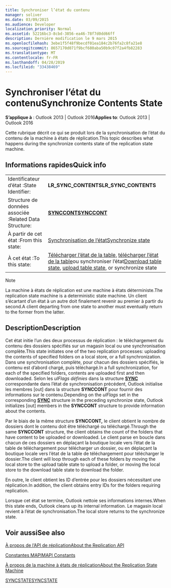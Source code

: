```yaml
---
title: Synchroniser l’état du contenu
manager: soliver
ms.date: 03/09/2015
ms.audience: Developer
localization_priority: Normal
ms.assetid: 52216bc3-8cbd-3856-ea46-78f7d0dd66ff
description: Dernière modification le 9 mars 2015
ms.openlocfilehash: 3ebe1f5f48f9becdf01ea184c2b76fa2c8fa21e8
ms.sourcegitcommit: 8657170d071f9bcf680aba50b9c07f2a4fb82283
ms.translationtype: MT
ms.contentlocale: fr-FR
ms.lasthandoff: 04/28/2019
ms.locfileid: "33438469"
---
```

# <a name="synchronize-contents-state"></a><span data-ttu-id="a16cd-103">Synchroniser l’état du contenu</span><span class="sxs-lookup"><span data-stu-id="a16cd-103">Synchronize Contents State</span></span>

  
  
<span data-ttu-id="a16cd-104">**S’applique à** : Outlook 2013 | Outlook 2016</span><span class="sxs-lookup"><span data-stu-id="a16cd-104">**Applies to**: Outlook 2013 | Outlook 2016</span></span> 
  
 <span data-ttu-id="a16cd-105">Cette rubrique décrit ce qui se produit lors de la synchronisation de l’état du contenu de la machine à états de réplication.</span><span class="sxs-lookup"><span data-stu-id="a16cd-105">This topic describes what happens during the synchronize contents state of the replication state machine.</span></span> 
  
## <a name="quick-info"></a><span data-ttu-id="a16cd-106">Informations rapides</span><span class="sxs-lookup"><span data-stu-id="a16cd-106">Quick info</span></span>

|||
|:-----|:-----|
|<span data-ttu-id="a16cd-107">Identificateur d’état :</span><span class="sxs-lookup"><span data-stu-id="a16cd-107">State Identifier:</span></span>  <br/> |<span data-ttu-id="a16cd-108">**LR_SYNC_CONTENTS**</span><span class="sxs-lookup"><span data-stu-id="a16cd-108">**LR_SYNC_CONTENTS**</span></span> <br/> |
|<span data-ttu-id="a16cd-109">Structure de données associée :</span><span class="sxs-lookup"><span data-stu-id="a16cd-109">Related Data Structure:</span></span>  <br/> |<span data-ttu-id="a16cd-110">**[SYNCCONT](synccont.md)**</span><span class="sxs-lookup"><span data-stu-id="a16cd-110">**[SYNCCONT](synccont.md)**</span></span> <br/> |
|<span data-ttu-id="a16cd-111">À partir de cet état :</span><span class="sxs-lookup"><span data-stu-id="a16cd-111">From this state:</span></span>  <br/> |[<span data-ttu-id="a16cd-112">Synchronisation de l’état</span><span class="sxs-lookup"><span data-stu-id="a16cd-112">Synchronize state</span></span>](synchronize-state.md) <br/> |
|<span data-ttu-id="a16cd-113">À cet état :</span><span class="sxs-lookup"><span data-stu-id="a16cd-113">To this state:</span></span>  <br/> |<span data-ttu-id="a16cd-114">[Télécharger l’état de la table,](download-table-state.md) [télécharger l’état de la table](upload-table-state.md)ou synchroniser l’état</span><span class="sxs-lookup"><span data-stu-id="a16cd-114">[Download table state](download-table-state.md), [upload table state](upload-table-state.md), or synchronize state</span></span>  <br/> |
   
> [!NOTE]
> <span data-ttu-id="a16cd-115">La machine à états de réplication est une machine à états déterministe.</span><span class="sxs-lookup"><span data-stu-id="a16cd-115">The replication state machine is a deterministic state machine.</span></span> <span data-ttu-id="a16cd-116">Un client s’écartant d’un état à un autre doit finalement revenir au premier à partir du second.</span><span class="sxs-lookup"><span data-stu-id="a16cd-116">A client departing from one state to another must eventually return to the former from the latter.</span></span> 
  
## <a name="description"></a><span data-ttu-id="a16cd-117">Description</span><span class="sxs-lookup"><span data-stu-id="a16cd-117">Description</span></span>

<span data-ttu-id="a16cd-118">Cet état initie l’un des deux processus de réplication : le téléchargement du contenu des dossiers spécifiés sur un magasin local ou une synchronisation complète.</span><span class="sxs-lookup"><span data-stu-id="a16cd-118">This state initiates one of the two replication processes: uploading the contents of specified folders on a local store, or a full synchronization.</span></span> <span data-ttu-id="a16cd-119">Dans une synchronisation complète, pour chacun des dossiers spécifiés, le contenu est d’abord chargé, puis téléchargé.</span><span class="sxs-lookup"><span data-stu-id="a16cd-119">In a full synchronization, for each of the specified folders, contents are uploaded first and then downloaded.</span></span> <span data-ttu-id="a16cd-120">Selon les  *ulFlags définies*  dans la structure **[SYNC](sync.md)** correspondante dans l’état de synchronisation précédent, Outlook initialise les membres [out] dans la structure **SYNCCONT** pour fournir des informations sur le contenu.</span><span class="sxs-lookup"><span data-stu-id="a16cd-120">Depending on the  *ulFlags*  set in the corresponding **[SYNC](sync.md)** structure in the preceding synchronize state, Outlook initializes [out] members in the **SYNCCONT** structure to provide information about the contents.</span></span> 
  
<span data-ttu-id="a16cd-121">Par le biais de la même structure **SYNCCONT,** le client obtient le nombre de dossiers dont le contenu doit être téléchargé ou téléchargé.</span><span class="sxs-lookup"><span data-stu-id="a16cd-121">Through the same **SYNCCONT** structure, the client obtains the count of the folders that have content to be uploaded or downloaded.</span></span> <span data-ttu-id="a16cd-122">Le client parse en boucle dans chacun de ces dossiers en déplaçant la boutique locale vers l’état de la table de téléchargement pour télécharger un dossier, ou en déplaçant la boutique locale vers l’état de la table de téléchargement pour télécharger le dossier.</span><span class="sxs-lookup"><span data-stu-id="a16cd-122">The client will loop through each of these folders by moving the local store to the upload table state to upload a folder, or moving the local store to the download table state to download the folder.</span></span> 
  
<span data-ttu-id="a16cd-123">En outre, le client obtient les ID d’entrée pour les dossiers nécessitant une réplication.</span><span class="sxs-lookup"><span data-stu-id="a16cd-123">In addition, the client obtains entry IDs for the folders requiring replication.</span></span>
  
<span data-ttu-id="a16cd-124">Lorsque cet état se termine, Outlook nettoie ses informations internes.</span><span class="sxs-lookup"><span data-stu-id="a16cd-124">When this state ends, Outlook cleans up its internal information.</span></span> <span data-ttu-id="a16cd-125">Le magasin local revient à l’état de synchronisation.</span><span class="sxs-lookup"><span data-stu-id="a16cd-125">The local store returns to the synchronize state.</span></span>
  
## <a name="see-also"></a><span data-ttu-id="a16cd-126">Voir aussi</span><span class="sxs-lookup"><span data-stu-id="a16cd-126">See also</span></span>



[<span data-ttu-id="a16cd-127">À propos de l’API de réplication</span><span class="sxs-lookup"><span data-stu-id="a16cd-127">About the Replication API</span></span>](about-the-replication-api.md)
  
[<span data-ttu-id="a16cd-128">Constantes MAPI</span><span class="sxs-lookup"><span data-stu-id="a16cd-128">MAPI Constants</span></span>](mapi-constants.md)
  
[<span data-ttu-id="a16cd-129">À propos de la machine à états de réplication</span><span class="sxs-lookup"><span data-stu-id="a16cd-129">About the Replication State Machine</span></span>](about-the-replication-state-machine.md)
  
[<span data-ttu-id="a16cd-130">SYNCSTATE</span><span class="sxs-lookup"><span data-stu-id="a16cd-130">SYNCSTATE</span></span>](syncstate.md)

